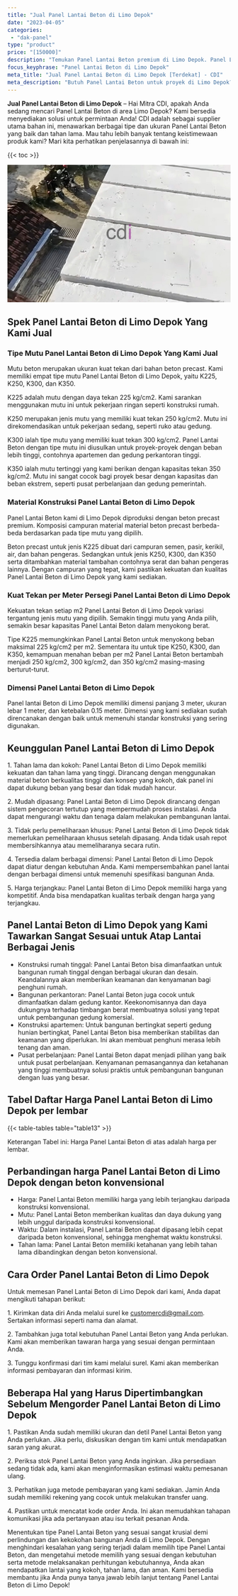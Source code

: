 ```yaml
---
title: "Jual Panel Lantai Beton di Limo Depok"
date: "2023-04-05"
categories:
 - "dak-panel"
type: "product"
price: "[150000]"
description: "Temukan Panel Lantai Beton premium di Limo Depok. Panel Lantai Beton dirancang untuk kebutuhan konstruksi modern dengan performa andalan. Hubungi kami sekarang."
focus_keyphrase: "Panel Lantai Beton di Limo Depok"
meta_title: "Jual Panel Lantai Beton di Limo Depok [Terdekat] - CDI"
meta_description: "Butuh Panel Lantai Beton untuk proyek di Limo Depok?. Tersedia Panel Lantai Beton premium untuk pembangunan. Harga terbaik hanya di sini."
---
```


**Jual Panel Lantai Beton di Limo Depok** – Hai Mitra CDI, apakah Anda sedang mencari Panel Lantai Beton di area Limo Depok? Kami bersedia menyediakan solusi untuk permintaan Anda! CDI adalah sebagai supplier utama bahan ini, menawarkan berbagai tipe dan ukuran Panel Lantai Beton yang baik dan tahan lama. Mau tahu lebih banyak tentang keistimewaan produk kami? Mari kita perhatikan penjelasannya di bawah ini:

{{< toc >}}

![Jual Panel Lantai Beton di Limo Depok](/images/dak-panel/dak-panel-03.jpg)

## Spek Panel Lantai Beton di Limo Depok Yang Kami Jual

### Tipe Mutu Panel Lantai Beton di Limo Depok Yang Kami Jual

Mutu beton merupakan ukuran kuat tekan dari bahan beton precast. Kami memiliki empat tipe mutu Panel Lantai Beton di Limo Depok, yaitu K225, K250, K300, dan K350.

K225 adalah mutu dengan daya tekan 225 kg/cm2. Kami sarankan menggunakan mutu ini untuk pekerjaan ringan seperti konstruksi rumah.

K250 merupakan jenis mutu yang memiliki kuat tekan 250 kg/cm2. Mutu ini direkomendasikan untuk pekerjaan sedang, seperti ruko atau gedung.

K300 ialah tipe mutu yang memiliki kuat tekan 300 kg/cm2. Panel Lantai Beton dengan tipe mutu ini diusulkan untuk proyek-proyek dengan beban lebih tinggi, contohnya apartemen dan gedung perkantoran tinggi.

K350 ialah mutu tertinggi yang kami berikan dengan kapasitas tekan 350 kg/cm2. Mutu ini sangat cocok bagi proyek besar dengan kapasitas dan beban ekstrem, seperti pusat perbelanjaan dan gedung pemerintah.

### Material Konstruksi Panel Lantai Beton di Limo Depok

Panel Lantai Beton kami di Limo Depok diproduksi dengan beton precast premium. Komposisi campuran material material beton precast berbeda-beda berdasarkan pada tipe mutu yang dipilih.

Beton precast untuk jenis K225 dibuat dari campuran semen, pasir, kerikil, air, dan bahan pengeras. Sedangkan untuk jenis K250, K300, dan K350 serta ditambahkan material tambahan contohnya serat dan bahan pengeras lainnya. Dengan campuran yang tepat, kami pastikan kekuatan dan kualitas Panel Lantai Beton di Limo Depok yang kami sediakan.

### Kuat Tekan per Meter Persegi Panel Lantai Beton di Limo Depok

Kekuatan tekan setiap m2 Panel Lantai Beton di Limo Depok variasi tergantung jenis mutu yang dipilih. Semakin tinggi mutu yang Anda pilih, semakin besar kapasitas Panel Lantai Beton dalam menyokong berat.

Tipe K225 memungkinkan Panel Lantai Beton untuk menyokong beban maksimal 225 kg/cm2 per m2. Sementara itu untuk tipe K250, K300, dan K350, kemampuan menahan beban per m2 Panel Lantai Beton bertambah menjadi 250 kg/cm2, 300 kg/cm2, dan 350 kg/cm2 masing-masing berturut-turut.

### Dimensi Panel Lantai Beton di Limo Depok

Panel lantai Beton di Limo Depok memiliki dimensi panjang 3 meter, ukuran lebar 1 meter, dan ketebalan 0.15 meter. Dimensi yang kami sediakan sudah direncanakan dengan baik untuk memenuhi standar konstruksi yang sering digunakan.

## Keunggulan Panel Lantai Beton di Limo Depok

1\.  Tahan lama dan kokoh: Panel Lantai Beton di Limo Depok memiliki kekuatan dan tahan lama yang tinggi. Dirancang dengan menggunakan material beton berkualitas tinggi dan konsep yang kokoh, dak panel ini dapat dukung beban yang besar dan tidak mudah hancur.

2\.  Mudah dipasang: Panel Lantai Beton di Limo Depok dirancang dengan sistem pengecoran tertutup yang mempermudah proses instalasi. Anda dapat mengurangi waktu dan tenaga dalam melakukan pembangunan lantai.

3\.  Tidak perlu pemeliharaan khusus: Panel Lantai Beton di Limo Depok tidak memerlukan pemeliharaan khusus setelah dipasang. Anda tidak usah repot membersihkannya atau memeliharanya secara rutin.

4\.  Tersedia dalam berbagai dimensi: Panel Lantai Beton di Limo Depok dapat diatur dengan kebutuhan Anda. Kami mempersembahkan panel lantai dengan berbagai dimensi untuk memenuhi spesifikasi bangunan Anda.

5\.  Harga terjangkau: Panel Lantai Beton di Limo Depok memiliki harga yang kompetitif. Anda bisa mendapatkan kualitas terbaik dengan harga yang terjangkau.

## Panel Lantai Beton di Limo Depok yang Kami Tawarkan Sangat Sesuai untuk Atap Lantai Berbagai Jenis

*   Konstruksi rumah tinggal: Panel Lantai Beton bisa dimanfaatkan untuk bangunan rumah tinggal dengan berbagai ukuran dan desain. Keandalannya akan memberikan keamanan dan kenyamanan bagi penghuni rumah.
*   Bangunan perkantoran: Panel Lantai Beton juga cocok untuk dimanfaatkan dalam gedung kantor. Keekonomisannya dan daya dukungnya terhadap timbangan berat membuatnya solusi yang tepat untuk pembangunan gedung komersial.
*   Konstruksi apartemen: Untuk bangunan bertingkat seperti gedung hunian bertingkat, Panel Lantai Beton bisa memberikan stabilitas dan keamanan yang diperlukan. Ini akan membuat penghuni merasa lebih tenang dan aman.
*   Pusat perbelanjaan: Panel Lantai Beton dapat menjadi pilihan yang baik untuk pusat perbelanjaan. Kenyamanan pemasangannya dan ketahanan yang tinggi membuatnya solusi praktis untuk pembangunan bangunan dengan luas yang besar.

## Tabel Daftar Harga Panel Lantai Beton di Limo Depok per lembar

{{< table-tables table="table13" >}}

Keterangan Tabel ini: Harga Panel Lantai Beton di atas adalah harga per lembar.

## Perbandingan harga Panel Lantai Beton di Limo Depok dengan beton konvensional

*   Harga: Panel Lantai Beton memiliki harga yang lebih terjangkau daripada konstruksi konvensional.
*   Mutu: Panel Lantai Beton memberikan kualitas dan daya dukung yang lebih unggul daripada konstruksi konvensional.
*   Waktu: Dalam instalasi, Panel Lantai Beton dapat dipasang lebih cepat daripada beton konvensional, sehingga menghemat waktu konstruksi.
*   Tahan lama: Panel Lantai Beton memiliki ketahanan yang lebih tahan lama dibandingkan dengan beton konvensional.

## Cara Order Panel Lantai Beton di Limo Depok

Untuk memesan Panel Lantai Beton di Limo Depok dari kami, Anda dapat mengikuti tahapan berikut:

1\.  Kirimkan data diri Anda melalui surel ke customercdi@gmail.com. Sertakan informasi seperti nama dan alamat.

2\.  Tambahkan juga total kebutuhan Panel Lantai Beton yang Anda perlukan. Kami akan memberikan tawaran harga yang sesuai dengan permintaan Anda.

3\.  Tunggu konfirmasi dari tim kami melalui surel. Kami akan memberikan informasi pembayaran dan informasi kirim.

## Beberapa Hal yang Harus Dipertimbangkan Sebelum Mengorder Panel Lantai Beton di Limo Depok

1\.  Pastikan Anda sudah memiliki ukuran dan detil Panel Lantai Beton yang Anda perlukan. Jika perlu, diskusikan dengan tim kami untuk mendapatkan saran yang akurat.

2\.  Periksa stok Panel Lantai Beton yang Anda inginkan. Jika persediaan sedang tidak ada, kami akan menginformasikan estimasi waktu pemesanan ulang.

3\.  Perhatikan juga metode pembayaran yang kami sediakan. Jamin Anda sudah memiliki rekening yang cocok untuk melakukan transfer uang.

4\.  Pastikan untuk mencatat kode order Anda. Ini akan memudahkan tahapan komunikasi jika ada pertanyaan atau isu terkait pesanan Anda.

Menentukan tipe Panel Lantai Beton yang sesuai sangat krusial demi perlindungan dan kekokohan bangunan Anda di Limo Depok. Dengan menghindari kesalahan yang sering terjadi dalam memilih tipe Panel Lantai Beton, dan mengetahui metode memilih yang sesuai dengan kebutuhan serta metode melaksanakan perhitungan kebutuhannya, Anda akan mendapatkan lantai yang kokoh, tahan lama, dan aman. Kami bersedia membantu jika Anda punya tanya jawab lebih lanjut tentang Panel Lantai Beton di Limo Depok!